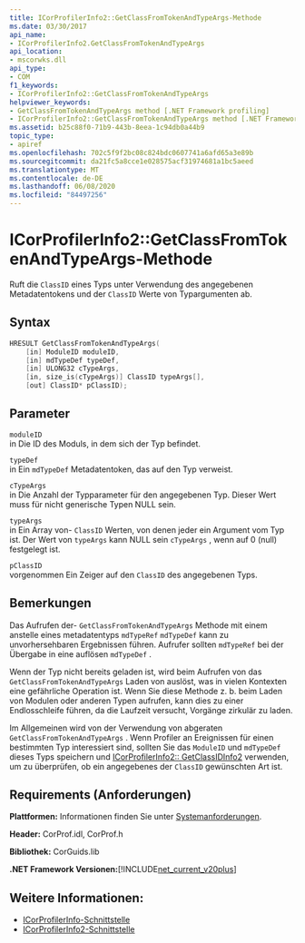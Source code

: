 ```yaml
---
title: ICorProfilerInfo2::GetClassFromTokenAndTypeArgs-Methode
ms.date: 03/30/2017
api_name:
- ICorProfilerInfo2.GetClassFromTokenAndTypeArgs
api_location:
- mscorwks.dll
api_type:
- COM
f1_keywords:
- ICorProfilerInfo2::GetClassFromTokenAndTypeArgs
helpviewer_keywords:
- GetClassFromTokenAndTypeArgs method [.NET Framework profiling]
- ICorProfilerInfo2::GetClassFromTokenAndTypeArgs method [.NET Framework profiling]
ms.assetid: b25c88f0-71b9-443b-8eea-1c94db0a44b9
topic_type:
- apiref
ms.openlocfilehash: 702c5f9f2bc08c824bdc0607741a6afd65a3e89b
ms.sourcegitcommit: da21fc5a8cce1e028575acf31974681a1bc5aeed
ms.translationtype: MT
ms.contentlocale: de-DE
ms.lasthandoff: 06/08/2020
ms.locfileid: "84497256"
---
```

# <a name="icorprofilerinfo2getclassfromtokenandtypeargs-method"></a>ICorProfilerInfo2::GetClassFromTokenAndTypeArgs-Methode
Ruft die `ClassID` eines Typs unter Verwendung des angegebenen Metadatentokens und der `ClassID` Werte von Typargumenten ab.  
  
## <a name="syntax"></a>Syntax  
  
```cpp  
HRESULT GetClassFromTokenAndTypeArgs(  
    [in] ModuleID moduleID,  
    [in] mdTypeDef typeDef,  
    [in] ULONG32 cTypeArgs,  
    [in, size_is(cTypeArgs)] ClassID typeArgs[],  
    [out] ClassID* pClassID);  
```  
  
## <a name="parameters"></a>Parameter  
 `moduleID`  
 in Die ID des Moduls, in dem sich der Typ befindet.  
  
 `typeDef`  
 in Ein `mdTypeDef` Metadatentoken, das auf den Typ verweist.  
  
 `cTypeArgs`  
 in Die Anzahl der Typparameter für den angegebenen Typ. Dieser Wert muss für nicht generische Typen NULL sein.  
  
 `typeArgs`  
 in Ein Array von- `ClassID` Werten, von denen jeder ein Argument vom Typ ist. Der Wert von `typeArgs` kann NULL sein `cTypeArgs` , wenn auf 0 (null) festgelegt ist.  
  
 `pClassID`  
 vorgenommen Ein Zeiger auf den `ClassID` des angegebenen Typs.  
  
## <a name="remarks"></a>Bemerkungen  
 Das Aufrufen der- `GetClassFromTokenAndTypeArgs` Methode mit einem anstelle eines metadatentyps `mdTypeRef` `mdTypeDef` kann zu unvorhersehbaren Ergebnissen führen. Aufrufer sollten `mdTypeRef` bei der Übergabe in eine auflösen `mdTypeDef` .  
  
 Wenn der Typ nicht bereits geladen ist, wird beim Aufrufen von das `GetClassFromTokenAndTypeArgs` Laden von auslöst, was in vielen Kontexten eine gefährliche Operation ist. Wenn Sie diese Methode z. b. beim Laden von Modulen oder anderen Typen aufrufen, kann dies zu einer Endlosschleife führen, da die Laufzeit versucht, Vorgänge zirkulär zu laden.  
  
 Im Allgemeinen wird von der Verwendung von abgeraten `GetClassFromTokenAndTypeArgs` . Wenn Profiler an Ereignissen für einen bestimmten Typ interessiert sind, sollten Sie das `ModuleID` und `mdTypeDef` dieses Typs speichern und [ICorProfilerInfo2:: GetClassIDInfo2](icorprofilerinfo2-getclassidinfo2-method.md) verwenden, um zu überprüfen, ob ein angegebenes der `ClassID` gewünschten Art ist.  
  
## <a name="requirements"></a>Requirements (Anforderungen)  
 **Plattformen:** Informationen finden Sie unter [Systemanforderungen](../../get-started/system-requirements.md).  
  
 **Header:** CorProf.idl, CorProf.h  
  
 **Bibliothek:** CorGuids.lib  
  
 **.NET Framework Versionen:**[!INCLUDE[net_current_v20plus](../../../../includes/net-current-v20plus-md.md)]  
  
## <a name="see-also"></a>Weitere Informationen:

- [ICorProfilerInfo-Schnittstelle](icorprofilerinfo-interface.md)
- [ICorProfilerInfo2-Schnittstelle](icorprofilerinfo2-interface.md)
